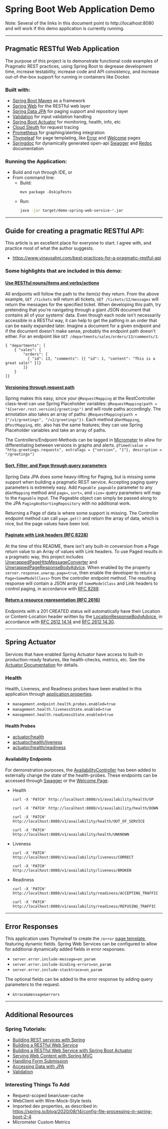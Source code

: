 # Spring Boot Web Application Demo
Note: Several of the links in this document point to http://localhost:8080 and will work if this demo application is currently running.

---
## Pragmatic RESTful Web Application
The purpose of this project is to demonstrate functional code examples of Pragmatic REST practices, using Spring Boot to
degrease development time, increase testability, increase code and API consistency, and increase out-of-the-box support
for running in containers like Docker. 

### Built with:
* [Spring Boot Maven](https://docs.spring.io/spring-boot/docs/current/maven-plugin/reference/html/) as a framework
* [Spring Web](https://docs.spring.io/spring-boot/docs/current/reference/htmlsingle/#web) for the RESTful web layer
* [Spring Data JPA](https://docs.spring.io/spring-boot/docs/current/reference/htmlsingle/#data.sql.jpa-and-spring-data) for paging support and repository layer
* [Validation](https://docs.spring.io/spring-boot/docs/current/reference/htmlsingle/#io.validation) for input validation handling
* [Spring Boot Actuator](https://docs.spring.io/spring-boot/docs/current/reference/htmlsingle/#actuator) for monitoring, health, info, etc
* [Cloud Sleuth](https://docs.spring.io/spring-cloud-sleuth/docs/current/reference/htmlsingle/spring-cloud-sleuth.html) for request tracing
* [Prometheus](https://docs.spring.io/spring-boot/docs/current/reference/htmlsingle/#actuator.metrics.export.prometheus) for graphing/alerting integration
* [Thymeleaf](https://docs.spring.io/spring-boot/docs/current/reference/htmlsingle/#web.servlet.spring-mvc.template-engines) for page templating, like [Error](http://localhost:8080/error) and [Welcome](http://localhost:8080) pages
* [Springdoc](https://springdoc.org) for dynamically generated open-api [Swagger](http://localhost:8080/swagger-ui/index.html) and [Redoc](http://localhost:8080/redoc.html) documentation

### Running the Application:
* Build and run through IDE, or
* From command line:
  * Build:
    ```shell
    mvn package -DskipTests
    ```
  * Run:
    ```bash
    java -jar target/demo-spring-web-service-*.jar
    ```

---
## Guide for creating a pragmatic RESTful API:
This article is an excellent place for everyone to start. I agree with, and practice most of what the author suggests. 

* https://www.vinaysahni.com/best-practices-for-a-pragmatic-restful-api

### Some highlights that are included in this demo: 

#### [Use RESTful nouns/items and verbs/actions](https://www.vinaysahni.com/best-practices-for-a-pragmatic-restful-api#restful)
All endpoints will follow the path to the item(s) they return.
From the above example, `GET /tickets` will return all tickets, `GET /tickets/12/messages` will return the messages for the specified ticket.
When developing this path, try pretending that you're navigating through a giant JSON document that contains all of your systems' data.
Even though each node isn't necessarily accessible in a RESTful way, it can help to get the pathing in an order that can be easily expanded later.
Imagine a document for a given endpoint and if the document doesn't make sense, probably the endpoint path doesn't either.
For an endpoint like `GET /departments/sales/orders/13/comments/1`:
```
{ "departments": [
    { "sales": {
        "orders": [
          { "id": 13, "comments": [{ "id": 1, "content": "This is a great sale!" }]}
        ]}
    }
]}
```

#### [Versioning through request path](https://www.vinaysahni.com/best-practices-for-a-pragmatic-restful-api#versioning)
Spring makes this easy, since your `@RequestMapping` at the RestController class-level can use Spring Placeholder variables:
`@RequestMapping(path = "${server.rest.version}/greetings")` and will route paths accordingly. The annotation also takes an array of paths:
`@RequestMapping(path = {"/v1/greetings", "/v2/greetings"})`. Each method `@GetMapping`, `@PostMapping`, etc. also has the same features;
they can use Spring Placeholder variables and take an array of paths.

The Controllers/Endpoint-Methods can be tagged in [Micrometer](https://spring.io/blog/2018/03/16/micrometer-spring-boot-2-s-new-application-metrics-collector) to allow for differentiating between versions in graphs and alerts.
`@Timed(value = "http.greetings.requests", extraTags = {"version", "1"}, description = "/greetings")` 

#### [Sort, Filter, and Page through query parameters](https://www.vinaysahni.com/best-practices-for-a-pragmatic-restful-api#advanced-queries)
Spring Data JPA does some heavy-lifting for Paging, but is missing some support when building a pragmatic REST service.
Accepting paging query parameters is extremely easy. Add `Pageable pageable` parameter to any `@GetMapping` method and
`page=`, `sort=`, and `size=` query parameters will map to the `Pageable` input. The Pageable object can simply be passed
along to the JPA `PagingAndSortingRepository` with no additional work.

Returning a Page of data is where some support is missing. The Controller endpoint method can call `page.get()` and return
the array of data, which is nice, but the page values have been lost.

#### [Paginate with Link headers (RFC 8228)](https://www.vinaysahni.com/best-practices-for-a-pragmatic-restful-api#pagination)
At the time of this README, there isn't any built-in conversion from a Page return value to an Array of values with Link headers.
To use Paged results in a pragmatic way, this project includes
[UnwrappedPageHttpMessageConverter](src/main/java/org/watson/demos/converters/UnwrappedPageHttpMessageConverter.java) and
[UnwrappedPageResponseBodyAdvice](src/main/java/org/watson/demos/advice/UnwrappedPageResponseBodyAdvice.java). When enabled
by the property `server.response.unwrap.page=true`, then enable the developer to return a `Page<SomeModelClass>` from the controller endpoint method. The resulting response will
contain a JSON array of `SomeModelClass` and Link headers to control paging, in accordance with [RFC 8288](https://www.rfc-editor.org/rfc/rfc5988#section-5).

#### [Return a resource representation (RFC 2616)](https://www.vinaysahni.com/best-practices-for-a-pragmatic-restful-api#useful-post-responses)
Endpoints with a 201 CREATED status will automatically have their Location or Content-Location header written by the [LocationResponseBodyAdvice](/src/main/java/org/watson/demos/advice/LocationResponseBodyAdvice.java),
in accordance with [RFC 2612 14.14](https://www.rfc-editor.org/rfc/rfc2616#section-14.14) and [RFC 2612 14.30](https://www.rfc-editor.org/rfc/rfc2616#section-14.30).

---
## Spring Actuator
Services that have enabled Spring Actuator have access to built-in production-ready features, like health-checks, metrics, etc.
See the [Actuator Documentation](https://docs.spring.io/spring-boot/docs/current/actuator-api/htmlsingle/) for details.

### Health
Health, Liveness, and Readiness probes have been enabled in this application through [application.properties](src/main/resources/application.properties).
* `management.endpoint.health.probes.enabled=true`
* `management.health.livenessState.enabled=true`
* `management.health.readinessState.enabled=true`

#### Health Probes
* [actuator/health](http://localhost:8080/actuator/health)
* [actuator/health/liveness](http://localhost:8080/actuator/health/liveness)
* [actuator/health/readiness](http://localhost:8080/actuator/health/readiness)

#### Availability Endpoints
For demonstration purposes, the [AvailabilityController](src/main/java/org/watson/demos/controllers/AvailabilityController.java) 
has been added to externally change the state of the health-probes. These endpoints can be accessed through [Swagger](http://localhost:8080/swagger-ui/index.html) or the [Welcome Page](http://localhost:8080).
* Health
  ```shell
  curl -X 'PATCH' http://localhost:8080/v1/availability/health/UP
  ```
  ```shell
  curl -X 'PATCH' http://localhost:8080/v1/availability/health/DOWN
  ```
  ```shell
  curl -X 'PATCH' http://localhost:8080/v1/availability/health/OUT_OF_SERVICE
  ```
  ```shell
  curl -X 'PATCH' http://localhost:8080/v1/availability/health/UNKNOWN
  ```
* Liveness
  ```shell
  curl -X 'PATCH' http://localhost:8080/v1/availability/liveness/CORRECT
  ```
  ```shell
  curl -X 'PATCH' http://localhost:8080/v1/availability/liveness/BROKEN
  ```
* Readiness
  ```shell
  curl -X 'PATCH' http://localhost:8080/v1/availability/readiness/ACCEPTING_TRAFFIC
  ```
  ```shell
  curl -X 'PATCH' http://localhost:8080/v1/availability/readiness/REFUSING_TRAFFIC
  ```

---
## Error Responses
This application uses Thymeleaf to create the `/error` [page template](src/main/resources/templates), featuring dynamic fields.
Spring Web Services can be configured to allow for additional dynamically added fields in error responses:
* `server.error.include-message=on_param`
* `server.error.include-binding-errors=on_param`
* `server.error.include-stacktrace=on_param`

The optional fields can be added to the error response by adding query parameters to the request.
* `&trace&message&errors`

---
## Additional Resources

### Spring Tutorials:
* [Building REST services with Spring](https://spring.io/guides/tutorials/rest/)
* [Building a RESTful Web Service](https://spring.io/guides/gs/rest-service/)
* [Building a RESTful Web Service with Spring Boot Actuator](https://spring.io/guides/gs/actuator-service/)
* [Serving Web Content with Spring MVC](https://spring.io/guides/gs/serving-web-content/)
* [Handling Form Submission](https://spring.io/guides/gs/handling-form-submission/)
* [Accessing Data with JPA](https://spring.io/guides/gs/accessing-data-jpa/)
* [Validation](https://spring.io/guides/gs/validating-form-input/)


### Interesting Things To Add
* Request-scoped bean/user-cache
* WebClient with Wire-Mock-Style tests
* Imported dev properties, as described in: https://spring.io/blog/2020/08/14/config-file-processing-in-spring-boot-2-4
* Micrometer Custom Metrics
